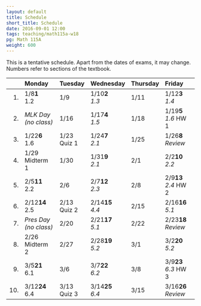 ```yaml
---
layout: default
title: Schedule
short_title: Schedule
date: 2016-09-01 12:00
tags: teaching/math115a-w18
pg: Math 115A
weight: 600
---
```


This is a tentative schedule. Apart from the dates of exams, it may change. Numbers refer to sections of the textbook.

<table class="schedule">
        <thead>
            <tr class="header">
                <th align="right"></th>
                <th align="left">Monday</th>
                <th align="left">Tuesday</th>
                <th align="left">Wednesday</th>
                <th align="left">Thursday</th>
                <th align="left">Friday</th>
</tr>
    </thead>
    <tbody>
        <tr class="even">
            <td align="right">1.</td>
            <td align="left"><span class="right">1/8</span><span class="left"><b>1</b></span><br>1.2</td>
            <td align="left"><span class="right">1/9</span><span class="left"><b></b></span><br></td>
            <td align="left"><span class="right">1/10</span><span class="left"><b>2</b></span><br><em>1.3</em></td>
            <td align="left"><span class="right">1/11</span><span class="left"><b></b></span><br></td>
            <td align="left"><span class="right">1/12</span><span class="left"><b>3</b></span><br><em>1.4</em></td>
        </tr>
        <tr class="odd">
            <td align="right">2.</td>
            <td align="left" class="hol"><em>MLK Day<br>(no class)</em></td>
            <td align="left"><span class="right">1/16</span><span class="left"><b></b></span><br></td>
            <td align="left"><span class="right">1/17</span><span class="left"><b>4</b></span><br><em>1.5</em></td>
            <td align="left"><span class="right">1/18</span><span class="left"><b></b></span><br></td>
            <td align="left"><span class="right">1/19</span><span class="left"><b>5</b></span><br><em>1.6</em> <span class="hw">HW 1</span></td>
        </tr>
        <tr class="even">
            <td align="right">3.</td>
            <td align="left"><span class="right">1/22</span><span class="left"><b>6</b></span><br>1.6</td>
            <td align="left"><span class="right">1/23</span><span class="left"><b></b></span><br><span class="hw">Quiz 1</span></td>
            <td align="left"><span class="right">1/24</span><span class="left"><b>7</b></span><br><em>2.1</em></td>
            <td align="left"><span class="right">1/25</span><span class="left"><b></b></span><br></td>
            <td align="left"><span class="right">1/26</span><span class="left"><b>8</b></span><br><em>Review</em></td>
        </tr>
        <tr class="odd">
            <td align="right">4.</td>
            <td align="left"><span class="right">1/29</span><span class="left"><b></b></span><br><span class="exam">Midterm 1</span></td>
            <td align="left"><span class="right">1/30</span><span class="left"><b></b></span><br></td>
            <td align="left"><span class="right">1/31</span><span class="left"><b>9</b></span><br><em>2.1</em></td>
            <td align="left"><span class="right">2/1</span><span class="left"><b></b></span><br></td>
            <td align="left"><span class="right">2/2</span><span class="left"><b>10</b></span><br><em>2.2</em></td>
        </tr>
        <tr class="even">
            <td align="right">5.</td>
            <td align="left"><span class="right">2/5</span><span class="left"><b>11</b></span><br>2.2</td>
            <td align="left"><span class="right">2/6</span><span class="left"><b></b></span><br></td>
            <td align="left"><span class="right">2/7</span><span class="left"><b>12</b></span><br><em>2.3</em></td>
            <td align="left"><span class="right">2/8</span><span class="left"><b></b></span><br></td>
            <td align="left"><span class="right">2/9</span><span class="left"><b>13</b></span><br><em>2.4</em> <span class="hw">HW 2</span></td>
        </tr>
        <tr class="odd">
            <td align="right">6.</td>
            <td align="left"><span class="right">2/12</span><span class="left"><b>14</b></span><br>2.5</td>
            <td align="left"><span class="right">2/13</span><span class="left"><b></b></span><br><span class="hw">Quiz 2</span></td>
            <td align="left"><span class="right">2/14</span><span class="left"><b>15</b></span><br><em>4.4</em></td>
            <td align="left"><span class="right">2/15</span><span class="left"><b></b></span><br></td>
            <td align="left"><span class="right">2/16</span><span class="left"><b>16</b></span><br><em>5.1</em></td>
        </tr>
        <tr class="even">
            <td align="right">7.</td>
            <td align="left" class="hol"><em>Pres Day<br>(no class)</em></td>
            <td align="left"><span class="right">2/20</span><span class="left"><b></b></span><br></td>
            <td align="left"><span class="right">2/21</span><span class="left"><b>17</b></span><br><em>5.1</em></td>
            <td align="left"><span class="right">2/22</span><span class="left"><b></b></span><br></td>
            <td align="left"><span class="right">2/23</span><span class="left"><b>18</b></span><br><em>Review</em></td>
        </tr>
        <tr class="odd">
            <td align="right">8.</td>
            <td align="left"><span class="right">2/26</span><span class="left"><b></b></span><br><span class="exam">Midterm 2</span></td>
            <td align="left"><span class="right">2/27</span><span class="left"><b></b></span><br></td>
            <td align="left"><span class="right">2/28</span><span class="left"><b>19</b></span><br><em>5.2</em></td>
            <td align="left"><span class="right">3/1</span><span class="left"><b></b></span><br></td>
            <td align="left"><span class="right">3/2</span><span class="left"><b>20</b></span><br><em>5.2</em></td>
        </tr>
        <tr class="even">
            <td align="right">9.</td>
            <td align="left"><span class="right">3/5</span><span class="left"><b>21</b></span><br>6.1</td>
            <td align="left"><span class="right">3/6</span><span class="left"><b></b></span><br></td>
            <td align="left"><span class="right">3/7</span><span class="left"><b>22</b></span><br><em>6.2</em></td>
            <td align="left"><span class="right">3/8</span><span class="left"><b></b></span><br></td>
            <td align="left"><span class="right">3/9</span><span class="left"><b>23</b></span><br><em>6.3</em> <span class="hw">HW 3</span></td>
        </tr>
        <tr class="odd">
            <td align="right">10.</td>
            <td align="left"><span class="right">3/12</span><span class="left"><b>24</b></span><br>6.4</td>
            <td align="left"><span class="right">3/13</span><span class="left"><b></b></span><br><span class="hw">Quiz 3</span></td>
            <td align="left"><span class="right">3/14</span><span class="left"><b>25</b></span><br><em>6.4</em></td>
            <td align="left"><span class="right">3/15</span><span class="left"><b></b></span><br></td>
            <td align="left"><span class="right">3/16</span><span class="left"><b>26</b></span><br><em>Review</em></td>
        </tr>
    </tbody>
</table>

